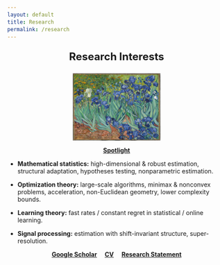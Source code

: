 ```yaml
---
layout: default
title: Research
permalink: /research
---
```


<p style="font-size:24px" align="center">
<b>Research Interests</b>
</p>


<p align = "center">
<img src="irises-downsized.jpg" alt="Irises" width="40%" align="center" hspace="20">  
</p>  

<p align="center">
<a href="https://www.youtube.com/watch?v=BakKBv288YE"><b>Spotlight</b></a>
</p>  
  
  
* __Mathematical statistics:__ high-dimensional & robust estimation, structural adaptation, hypotheses testing, nonparametric estimation.  
  
  
* __Optimization theory:__ large-scale algorithms, minimax & nonconvex problems, acceleration, non-Euclidean geometry, lower complexity bounds.  


* __Learning theory:__ fast rates / constant regret in statistical / online learning.  


* __Signal processing:__ estimation with shift-invariant structure, super-resolution.  
  
  
<p align="center">
<a href="https://scholar.google.fr/citations?user=2IvZJ3cAAAAJ&hl=en"><b>Google Scholar</b></a>&emsp;
<a href="assets/dmitrii_ostrovskii_CV.pdf"><b>CV</b></a>&emsp;
<a href="assets/research_statement.pdf"><b>Research Statement</b></a>
</p>